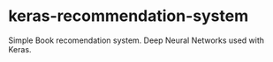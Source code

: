 # keras-recommendation-system
Simple Book recomendation system. Deep Neural Networks used with Keras.
